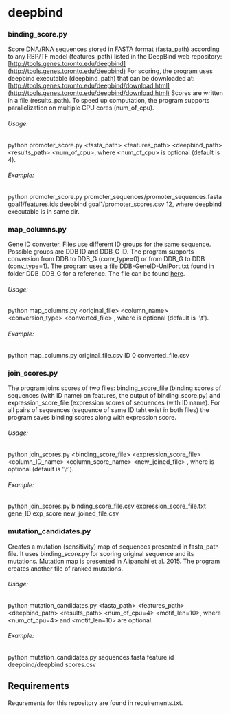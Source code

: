 # deepbind

### binding_score.py

Score DNA/RNA sequences stored in FASTA format (fasta_path) according to any RBP/TF
model (features_path) listed in the DeepBind web repository:
[http://tools.genes.toronto.edu/deepbind](http://tools.genes.toronto.edu/deepbind)
For scoring, the program uses deepbind executable (deepbind_path) that can be downloaded at:
[http://tools.genes.toronto.edu/deepbind/download.html](http://tools.genes.toronto.edu/deepbind/download.html)
Scores are written in a file (results_path). To speed up computation,
the program supports parallelization on multiple CPU cores (num_of_cpu).


###### Usage:
python promoter_score.py <fasta_path> <features_path> <deepbind_path> <results_path> <num_of_cpu>,
where <num_of_cpu> is optional (default is 4).

###### Example:
python promoter_score.py promoter_sequences/promoter_sequences.fasta
goal1/features.ids deepbind goal1/promoter_scores.csv 12,
where deepbind executable is in same dir.

### map_columns.py

Gene ID converter. Files use different ID groups for the same sequence. Possible groups are DDB ID and DDB_G ID.
The program supports conversion from DDB to DDB_G (conv_type=0) or from DDB_G to DDB (conv_type=1). 
The program uses a file DDB-GeneID-UniPort.txt found in folder DDB_DDB_G for a reference. The file can be found 
[here](http://dictybase.org/db/cgi-bin/dictyBase/download/download.pl?area=general&ID=DDB-GeneID-UniProt.txt).

###### Usage:
python map_columns.py <original_file> <column_name> <conversion_type> <converted_file> <delimiter>,
where <delimiter> is optional (default is '\\t').

###### Example:
python map_columns.py original_file.csv ID 0 converted_file.csv

### join_scores.py

The program joins scores of two files: binding_score_file (binding scores of sequences (with ID name) on features,
the output of binding_score.py) and expression_score_file (expression scores of sequences (with ID name). For all
pairs of sequences (sequence of same ID taht exist in both files) the program saves binding scores along with
expression score.

###### Usage:
python join_scores.py <binding_score_file> <expression_score_file> <column_ID_name> <column_score_name>
<new_joined_file> <delimiter>, where <delimiter> is optional (default is '\\t').

###### Example:
python join_scores.py binding_score_file.csv expression_score_file.txt gene_ID exp_score new_joined_file.csv

### mutation_candidates.py

Creates a mutation (sensitivity) map of sequences presented in fasta_path file. It uses binding_score.py for scoring
original sequence and its mutations. Mutation map is presented in
Alipanahi et al. 2015. The program creates another file of ranked mutations.

###### Usage:
python mutation_candidates.py <fasta_path> <features_path> <deepbind_path> <results_path> <num_of_cpu=4>
<motif_len=10>, where <num_of_cpu=4> and <motif_len=10> are optional.

###### Example:
python mutation_candidates.py sequences.fasta feature.id deepbind/deepbind scores.csv

## Requirements    
Requrements for this repository are found in requirements.txt.
